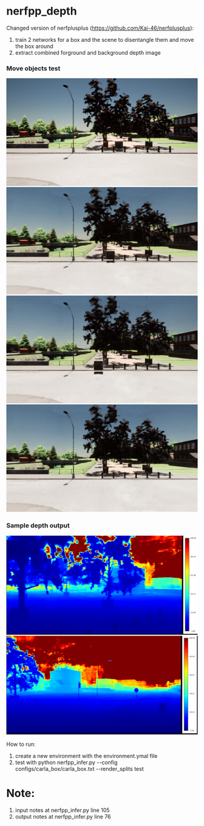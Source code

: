 # nerfpp_depth
Changed version of nerfplusplus (https://github.com/Kai-46/nerfplusplus):
1. train 2 networks for a box and the scene to disentangle them and move the box around 
2. extract combined forground and background depth image
### Move objects test 
![alt text](https://github.com/sally-chen/nerfpp_depth/blob/main/move0.jpg)
![alt text](https://github.com/sally-chen/nerfpp_depth/blob/main/move1.jpg)
![alt text](https://github.com/sally-chen/nerfpp_depth/blob/main/move2.jpg)
![alt text](https://github.com/sally-chen/nerfpp_depth/blob/main/move3.jpg)


### Sample depth output
![alt text](https://github.com/sally-chen/nerfpp_depth/blob/main/depth.png)
![alt text](https://github.com/sally-chen/nerfpp_depth/blob/main/depth2.png)



How to run:
1. create a new environment with the environment.ymal file 
2. test with 
python nerfpp_infer.py --config configs/carla_box/carla_box.txt --render_splits test


# Note:
1. input notes at nerfpp_infer.py line 105 
2. output notes at nerfpp_infer.py line 76
